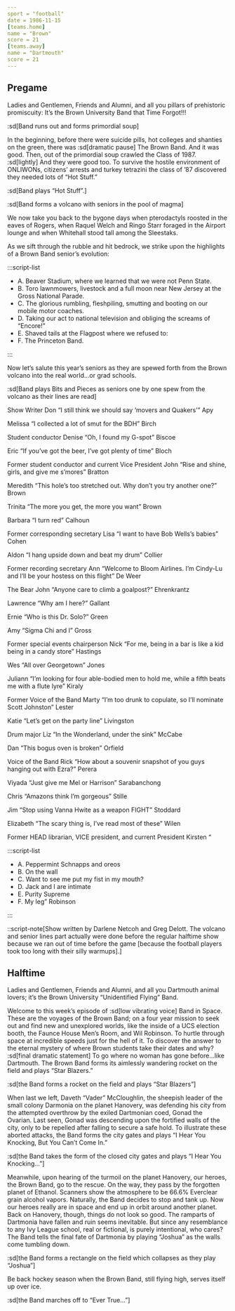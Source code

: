 ```yaml
---
sport = "football"
date = 1986-11-15
[teams.home]
name = "Brown"
score = 21
[teams.away]
name = "Dartmouth"
score = 21
---
```


## Pregame

Ladies and Gentlemen, Friends and Alumni, and all you pillars of prehistoric promiscuity: It’s the Brown University Band that Time Forgot!!!

:sd[Band runs out and forms primordial soup]

In the beginning, before there were suicide pills, hot colleges and shanties on the green, there was :sd[dramatic pause] The Brown Band. And it was good. Then, out of the primordial soup crawled the Class of 1987. :sd[lightly] And they were good too. To survive the hostile environment of ONLIWONs, citizens’ arrests and turkey tetrazini the class of ’87 discovered they needed lots of “Hot Stuff.”

:sd[Band plays “Hot Stuff”.]

:sd[Band forms a volcano with seniors in the pool of magma]

We now take you back to the bygone days when pterodactyls roosted in the eaves of Rogers, when Raquel Welch and Ringo Starr foraged in the Airport lounge and when Whitehall stood tall among the Sleestaks.

As we sift through the rubble and hit bedrock, we strike upon the highlights of a Brown Band senior’s evolution:

:::script-list

- A. Beaver Stadium, where we learned that we were not Penn State.
- B. Toro lawnmowers, livestock and a full moon near New Jersey at the Gross National Parade.
- C. The glorious rumbling, fleshpiling, smutting and booting on our mobile motor coaches.
- D. Taking our act to national television and obliging the screams of “Encore!”
- E. Shaved tails at the Flagpost where we refused to:
- F. The Princeton Band.

:::

Now let’s salute this year’s seniors as they are spewed forth from the Brown volcano into the real world...or grad schools.

:sd[Band plays Bits and Pieces as seniors one by one spew from the volcano as their lines are read]

Show Writer Don “I still think we should say ‘movers and Quakers’” Apy

Melissa “I collected a lot of smut for the BDH” Birch

Student conductor Denise “Oh, I found my G-spot” Biscoe

Eric “If you’ve got the beer, I’ve got plenty of time” Bloch

Former student conductor and current Vice President John “Rise and shine, girls, and give me s’mores” Bratton

Meredith “This hole’s too stretched out. Why don’t you try another one?” Brown

Trinita “The more you get, the more you want” Brown

Barbara “I turn red” Calhoun

Former corresponding secretary Lisa “I want to have Bob Wells’s babies” Cohen

Aldon “I hang upside down and beat my drum” Collier

Former recording secretary Ann “Welcome to Bloom Airlines. I’m Cindy-Lu and I’ll be your hostess on this flight” De Weer

The Bear John “Anyone care to climb a goalpost?” Ehrenkrantz

Lawrence “Why am I here?” Gallant

Ernie “Who is this Dr. Solo?” Green

Amy “Sigma Chi and I” Gross

Former special events chairperson Nick “For me, being in a bar is like a kid being in a candy store” Hastings

Wes “All over Georgetown” Jones

Juliann “I’m looking for four able-bodied men to hold me, while a fifth beats me with a flute lyre” Kiraly

Former Voice of the Band Marty “I’m too drunk to copulate, so I’ll nominate Scott Johnston” Lester

Katie “Let’s get on the party line” Livingston

Drum major Liz “In the Wonderland, under the sink” McCabe

Dan “This bogus oven is broken” Orfield

Voice of the Band Rick “How about a souvenir snapshot of you guys hanging out with Ezra?” Perera

Viyada “Just give me Mel or Harrison” Sarabanchong

Chris “Amazons think I’m gorgeous” Stille

Jim “Stop using Vanna Hwite as a weapon FIGHT” Stoddard

Elizabeth “The scary thing is, I’ve read most of these” Wilen

Former HEAD librarian, VICE president, and current President Kirsten “

:::script-list

- A. Peppermint Schnapps and oreos
- B. On the wall
- C. Want to see me put my fist in my mouth?
- D. Jack and I are intimate
- E. Purity Supreme
- F. My leg” Robinson

:::

::script-note[Show written by Darlene Netcoh and Greg Delott. The volcano and senior lines part actually were done before the regular halftime show because we ran out of time before the game [because the football players took too long with their silly warmups].]

## Halftime

Ladies and Gentlemen, Friends and Alumni, and all you Dartmouth animal lovers; it’s the Brown University “Unidentified Flying” Band.

Welcome to this week’s episode of :sd[low vibrating voice] Band in Space. These are the voyages of the Brown Band; on a four year mission to seek out and find new and unexplored worlds, like the inside of a UCS election booth, the Faunce House Men’s Room, and Wil Robinson. To hurtle through space at incredible speeds just for the hell of it. To discover the answer to the eternal mystery of where Brown students take their dates and why? :sd[final dramatic statement] To go where no woman has gone before...like Dartmouth. The Brown Band forms its aimlessly wandering rocket on the field and plays “Star Blazers.”

:sd[the Band forms a rocket on the field and plays “Star Blazers”]

When last we left, Daveth “Vader” McCloughlin, the sheepish leader of the small colony Darmonia on the planet Hanovery, was defending his city from the attempted overthrow by the exiled Dartmonian coed, Gonad the Ovarian. Last seen, Gonad was descending upon the fortified walls of the city, only to be repelled after falling to secure a safe hold. To illustrate these aborted attacks, the Band forms the city gates and plays “I Hear You Knocking, But You Can’t Come In.”

:sd[the Band takes the form of the closed city gates and plays “I Hear You Knocking...”]

Meanwhile, upon hearing of the turmoil on the planet Hanovery, our heroes, the Brown Band, go to the rescue. On the way, they pass by the forgotten planet of Ethanol. Scanners show the atmosphere to be 66.6% Everclear grain alcohol vapors. Naturally, the Band decides to stop and tank up. Now our heroes really are in space and end up in orbit around another planet. Back on Hanovery, though, things do not look so good. The ramparts of Dartmonia have fallen and ruin seems inevitable. But since any resemblance to any Ivy League school, real or fictional, is purely intentional, who cares? The Band tells the final fate of Dartmonia by playing “Joshua” as the walls come tumbling down.

:sd[the Band forms a rectangle on the field which collapses as they play “Joshua”]

Be back hockey season when the Brown Band, still flying high, serves itself up over ice.

:sd[the Band marches off to “Ever True...”]
